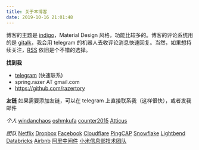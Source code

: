 ```yaml
---
title: 关于本博客
date: 2019-10-16 21:01:48
---
```


博客的主题是 [indigo](https://github.com/yscoder/hexo-theme-indigo)，Material Design 风格，功能比较多的。博客的评论系统用的是 [gitalk](https://github.com/gitalk/gitalk)，我会用 telegram 的机器人去收评论消息快速回复。当然，如果想持续关注，[RSS](/atom.xml) 依旧是个不错的选择。

**找到我**

- [telegram](https://t.me/razertory) (快速联系)
- spring.razer AT gmail.com
- https://github.com/razertory

**友链**
如果需要添加友链，可以在 telegram 上直接联系我（这样很快），或者发我邮件

*个人*
[windanchaos](https://blog.windanchaos.tech/)
[oshmkufa](https://oshmkufa2010.github.io/)
[counter2015](https://counter2015.com/)
[Atticus](https://atticuslab.com/)

*团队*
[Netflix](https://medium.com/netflix-techblog)
[Dropbox](https://dropbox.tech/)
[Facebook](https://engineering.fb.com/)
[Cloudflare](https://blog.cloudflare.com/)
[PingCAP](https://pingcap.com/blog-cn/)
[Snowflake](https://www.snowflake.com/blog/)
[Lightbend](https://www.lightbend.com/blog)
[Databricks](https://databricks.com/blog)
[Airbnb](https://medium.com/airbnb-engineering)
[阿里中间件](http://jm.taobao.org/)
[小米信息部技术团队](https://xiaomi-info.github.io/)
